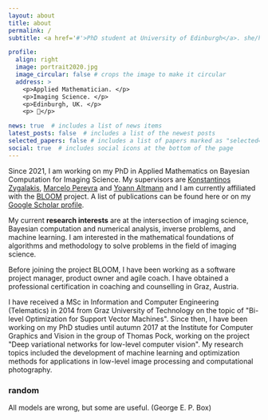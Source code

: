 ```yaml
---
layout: about
title: about
permalink: /
subtitle: <a href='#'>PhD student at University of Edinburgh</a>. she/her. 

profile:
  align: right
  image: portrait2020.jpg
  image_circular: false # crops the image to make it circular
  address: >
    <p>Applied Mathematician. </p>
    <p>Imaging Science. </p>
    <p>Edinburgh, UK. </p>
    <p> 🌈</p>

news: true  # includes a list of news items
latest_posts: false  # includes a list of the newest posts
selected_papers: false # includes a list of papers marked as "selected={true}"
social: true  # includes social icons at the bottom of the page
---
```


Since 2021, I am working on my PhD in Applied Mathematics on Bayesian Computation for Imaging Science. My supervisors are <a href="https://www.maths.ed.ac.uk/~kzygalak/">Konstantinos Zygalakis</a>, <a href="https://www.macs.hw.ac.uk/~mp71/about.html">Marcelo Pereyra</a> and <a href="https://researchportal.hw.ac.uk/en/persons/yoann-altmann">Yoann Altmann</a> and I am currently affiliated with the <a href="https://www.macs.hw.ac.uk/~mp71/bloom.html">BLOOM</a> project. A list of publications can be found here or on my <a href='https://scholar.google.at/citations?hl=de&user=9NuwsCgAAAAJ'> Google Scholar profile</a>.

My current **research interests** are at the intersection of imaging science, Bayesian computation and numerical analysis, inverse problems, and machine learning. I am interested in the mathematical foundations of algorithms and methodology to solve problems in the field of imaging science.

Before joining the project BLOOM, I have been working as a software project manager, product owner and agile coach. I have obtained a professional certification in coaching and counselling in Graz, Austria.

I have received a MSc in Information and Computer Engineering (Telematics) in 2014 from Graz University of Technology on the topic of "Bi-level Optimization for Support Vector Machines". Since then, I have been working on my PhD studies until autumn 2017 at the Institute for Computer Graphics and Vision in the group of Thomas Pock, working on the project "Deep variational networks for low-level computer vision". My research topics included the development of machine learning and optimization methods for applications in low-level image processing and computational photography. 

### random
All models are wrong, but some are useful. (George E. P. Box)
